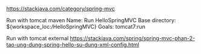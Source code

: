 https://stackjava.com/category/spring-mvc

Run with tomcat maven
  Name: Run HelloSpringMVC
  Base directory: ${workspace_loc:/HelloSpringMVC}
  Goals: tomcat7:run
  
Run with tomcat external
  https://stackjava.com/spring/spring-mvc-phan-2-tao-ung-dung-spring-hello-su-dung-xml-config.html
